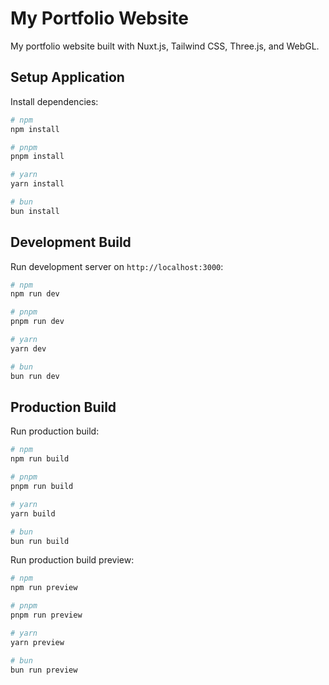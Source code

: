 # My Portfolio Website

My portfolio website built with Nuxt.js, Tailwind CSS, Three.js, and WebGL.

## Setup Application

Install dependencies:

```bash
# npm
npm install

# pnpm
pnpm install

# yarn
yarn install

# bun
bun install
```

## Development Build

Run development server on `http://localhost:3000`:

```bash
# npm
npm run dev

# pnpm
pnpm run dev

# yarn
yarn dev

# bun
bun run dev
```

## Production Build

Run production build:

```bash
# npm
npm run build

# pnpm
pnpm run build

# yarn
yarn build

# bun
bun run build
```

Run production build preview:

```bash
# npm
npm run preview

# pnpm
pnpm run preview

# yarn
yarn preview

# bun
bun run preview
```
